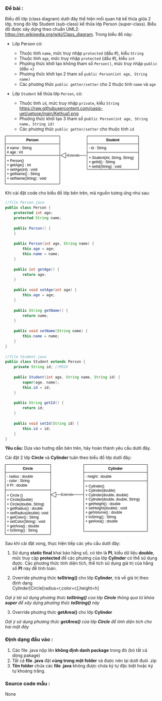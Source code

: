 ### Đề bài :

Biểu đồ lớp (class diagram) dưới đây thể hiện mối quan hệ kế thừa giữa 2 lớp, trong đó lớp Student (sub-class) kế thừa lớp Person (super-class). Biểu đồ được xây dựng theo chuẩn UML2: https://en.wikipedia.org/wiki/Class_diagram. Trong biểu đồ này:

- Lớp Person có:
    - Thuộc tính `name`, mức truy nhập `protected` (dấu #), kiểu `String`
    - Thuộc tính `age`, mức truy nhập `protected` (dấu #), kiểu `int`
    - Phương thức khởi tạo không tham số `Person()`, mức truy nhập `public` (dấu +)
    - Phương thức khởi tạo 2 tham số `public Person(int age, String name)`
    - Các phương thức `public getter/setter` cho 2 thuộc tính `name` và `age`

- Lớp `Student` kế thừa lớp `Person`, có:
    - Thuộc tính `id`, mức truy nhập `private`, kiểu `String` https://raw.githubusercontent.com/oasis-uet/uetoop/main/Kethua1.png
    - Phương thức khởi tạo 3 tham số p`ublic Person(int age, String name, String id)`
    - Các phương thức `public getter/setter` cho thuộc tính `id`

![Kethua1.2.png](images/Kethua1.2.png)

Khi cài đặt code cho biểu đồ lớp bên trên, mã nguồn tương ứng như sau:

```java
//file Person.java
public class Person {
    protected int age;
    protected String name;
    
    public Person() {
    }
    
    public Person(int age, String name) {
        this.age = age;
        this.name = name;
    }
    
    public int getAge() {
        return age;
    }
    
    public void setAge(int age) {
        this.age = age;
    }
    
    public String getName() {
        return name;
    }
    
    public void setName(String name) {
        this.name = name;
    }
}

//file Student.java
public class Student extends Person {
    private String id; //MSSV
    
    public Student(int age, String name, String id) {
        super(age, name);
        this.id = id;
    }
    
    public String getId() {
        return id;
    }
    
    public void setId(String id) {
        this.id = id;
    }
}
```

**Yêu cầu:** Dựa vào hướng dẫn bên trên, hãy hoàn thành yêu cầu dưới đây.

Cài đặt 2 lớp **Circle** và **Cylinder** tuân theo biểu đồ lớp dưới đây:

![Kethua1.png](images/Kethua1.png)

Sau khi cài đặt xong, thực hiện tiếp các yêu cầu dưới đây:

1. Sử dụng **static final** khai báo hằng số, có tên là **PI**, kiểu dữ liệu **double**, mức truy cập **protected** để các phương của lớp **Cylinder** có thể sử dụng được. Các phương thức tính diện tích, thể tích sử dụng giá trị của hằng số **PI** này để tính toán.

2. Override phương thức **toString()** cho lớp **Cylinder**, trả về giá trị theo định dạng  
Cylinder[Circle[radius=r,color=c],height=h]

_Gợi ý tái sử dụng phương thức **toString()** của lớp **Circle** thông qua từ khóa **super** để xây dựng phương thức **toString()** này_

3. Override phương thức **getArea()** cho lớp **Cylinder**

_Gợi ý sử dụng phương thức **getArea()** của lớp **Circle** để tính diện tích cho hai mặt đáy_

### Định dạng đầu vào :

1. Các file .java nộp lên **không định danh package** trong đó (bỏ tất cả dòng pakage)
2. Tất cả **file .java** đặt **cùng trong một folder** và được nén lại dưới đuôi .zip
3. **Tên folder** chứa các **file .java** không được chứa ký tự đặc biệt hoặc ký tự khoảng trắng.

### Source code mẫu :

None